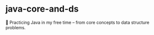 # java-core-and-ds
🚀 Practicing Java in my free time – from core concepts to data structure problems.
